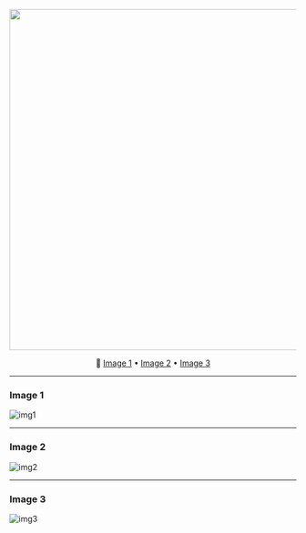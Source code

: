 
<!-- Simuler un carrousel en markdown -->
<p align="center">
  <img src="https://raw.githubusercontent.com/0xCyberLiTech/assets/main/img1.png" width="600"/>
</p>

<p align="center">
  🔁 <a href="#img1">Image 1</a> • <a href="#img2">Image 2</a> • <a href="#img3">Image 3</a>
</p>

---

### <a name="img1"></a>Image 1
![img1](https://raw.githubusercontent.com/0xCyberLiTech/assets/main/img1.png)

---

### <a name="img2"></a>Image 2
![img2](https://raw.githubusercontent.com/0xCyberLiTech/assets/main/img2.png)

---

### <a name="img3"></a>Image 3
![img3](https://raw.githubusercontent.com/0xCyberLiTech/assets/main/img3.png)
